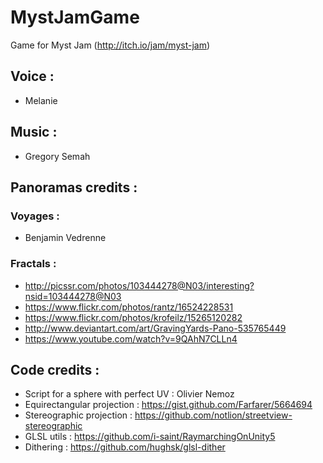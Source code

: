 # MystJamGame
Game for Myst Jam (http://itch.io/jam/myst-jam)


## Voice :

- Melanie 

## Music :

- Gregory Semah

## Panoramas credits :

### Voyages :

- Benjamin Vedrenne

### Fractals :

- http://picssr.com/photos/103444278@N03/interesting?nsid=103444278@N03
- https://www.flickr.com/photos/rantz/16524228531
- https://www.flickr.com/photos/krofeilz/15265120282
- http://www.deviantart.com/art/GravingYards-Pano-535765449
- https://www.youtube.com/watch?v=9QAhN7CLLn4

## Code credits :

- Script for a sphere with perfect UV : Olivier Nemoz
- Equirectangular projection : https://gist.github.com/Farfarer/5664694
- Stereographic projection : https://github.com/notlion/streetview-stereographic
- GLSL utils : https://github.com/i-saint/RaymarchingOnUnity5
- Dithering : https://github.com/hughsk/glsl-dither